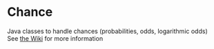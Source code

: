 # Chance
Java classes to handle chances (probabilities, odds, logarithmic odds)  
See [the Wiki](https://github.com/G0atee/chance/wiki) for more information
